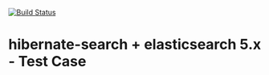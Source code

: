 [![Build Status](https://travis-ci.org/frekele/hibernate-search-elasticsearch-test-case.svg?branch=master)](https://travis-ci.org/frekele/hibernate-search-elasticsearch-test-case)


# hibernate-search + elasticsearch 5.x - Test Case
